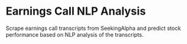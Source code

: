 # Earnings Call NLP Analysis

Scrape earnings call transcripts from SeekingAlpha and predict stock performance based on NLP analysis of the transcripts.
